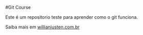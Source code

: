 #Git Course

Este é um repositorio teste para aprender como o git funciona.

Saiba mais em [willianjusten.com.br](http://willianjusten.com.br)

